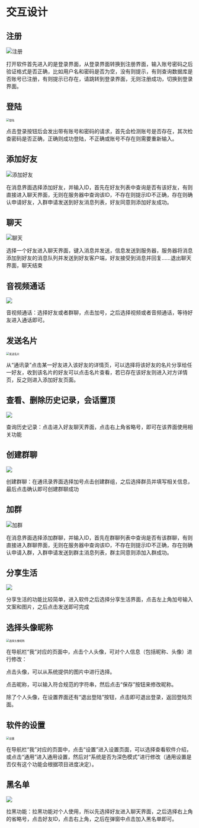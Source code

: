 # 交互设计

## 注册

![注册](.\img\注册.png)

打开软件首先进入的是登录界面，从登录界面转换到注册界面，输入账号密码之后验证格式是否正确，比如用户名和密码是否为空，没有则提示，有则查询数据库是否账号已注册，有则提示已存在，请跳转到登录界面，无则注册成功，切换到登录界面。

## 登陆

<img src=".\img\登陆.png" alt="登陆" style="zoom:50%;" />

点击登录按钮后会发出带有账号和密码的请求，首先会检测账号是否存在，其次检查密码是否正确，正确则成功登陆，不正确或账号不存在则需要重新输入。

## 添加好友

![添加好友](.\img\添加好友.png)

在消息界面选择添加好友，并输入ID，首先在好友列表中查询是否有该好友，有则直接进入聊天界面，无则在服务器中查询该ID，不存在则提示ID不正确，存在则确认申请好友，入群申请发送到好友消息列表，好友同意则添加好友成功。

## 聊天

![聊天](.\img\聊天.png)

选择一个好友进入聊天界面，键入消息并发送，信息发送到服务器，服务器将消息添加到好友的消息队列并发送到好友客户端，好友接受到消息并回复……退出聊天界面，聊天结束

## 音视频通话

![](.\img\语音或视频通话.png)

音视频通话：选择好友或者群聊，点击加号，之后选择视频或者音频通话，等待好友进入通话即可。

## 发送名片

<img src=".\img\发送名片.png" alt="发送名片" style="zoom: 50%;" />

从“通讯录”点击某一好友进入该好友的详情页，可以选择将该好友的名片分享给任一好友，收到该名片的好友可以点击名片查看，若已存在该好友则进入对方详情页，反之则进入添加好友页面。

## 查看、删除历史记录，会话置顶

![](.\img\历史记录、会话置顶.png)

查询历史记录：点击进入好友聊天界面，点击右上角省略号，即可在该界面使用相关功能

## 创建群聊

![](.\img\创建群聊.png)

创建群聊：在通讯录界面选择加号点击创建群组，之后选择群员并填写相关信息，最后点击确认即可创建群聊成功

## 加群

![加群](.\img\加群.png)

在消息界面选择添加群聊，并输入ID，首先在群聊列表中查询是否有该群聊，有则直接进入群聊界面，无则在服务器中查询该ID，不存在则提示ID不正确，存在则确认申请入群，入群申请发送到群主消息列表，群主同意则添加入群成功。

## 分享生活

![](.\img\分享生活.png)

分享生活的功能比较简单，进入软件之后选择分享生活界面，点击左上角加号输入文案和图片，之后点击发送即可完成

## 选择头像昵称

<img src=".\img\选择头像昵称.png" alt="选择头像昵称" style="zoom:50%;" />

在导航栏“我”对应的页面中，点击个人头像，可对个人信息（包括昵称、头像）进行修改：

点击头像，可以从系统提供的图片中进行选择。

点击昵称，可以输入符合规范的字符串，然后点击“保存”按钮来修改昵称。

除了个人头像，在设置界面还有“退出登陆”按钮，点击即可退出登录，返回登陆页面。

## 软件的设置

<img src=".\img\设置.png" alt="设置" style="zoom:50%;" />

在导航栏“我”对应的页面中，点击“设置”进入设置页面，可以选择查看软件介绍，或点击“通用”进入通用设置，然后对“系统是否为深色模式”进行修改（通用设置是否仅有这个功能会根据项目进度决定）。

## 黑名单

![](.\img\黑名单.png)

拉黑功能：拉黑功能对个人使用，所以先选择好友进入聊天界面，之后选择右上角的省略号，点击好友ID，点击右上角，之后在弹窗中点击加入黑名单即可。

